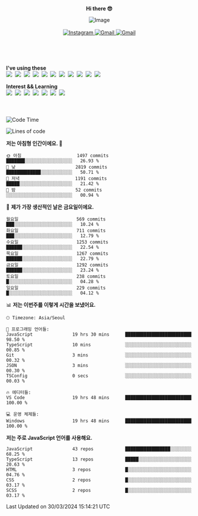 <p align="center">
  <strong>Hi there 😎</strong>
</p>
<p align="center">
 <img src="https://github.com/newri0807/newri0807/assets/51315988/4a6fb530-b6e7-4156-ae8c-bd620836a7cc" alt="Image" align="center"/>
  <br/>
  <br/>
  <a href="https://www.instagram.com/_nm.87/">
    <img src="https://img.shields.io/badge/-Instagram-dd2a7b?style=flat-squaree&logo=instagram&logoColor=white" alt="Instagram" />
  </a>
  <a href="mailto:newri0807@gmail.com">
    <img src="https://img.shields.io/badge/-Gmail-d14836?style=flat-squaree&logo=Gmail&logoColor=white" alt="Gmail" />
  </a>
  <a href="https://twitter.com/Irwen215">
    <img src="https://img.shields.io/badge/Twitter-1DA1F2?style=flat-squaree&logo=twitter&logoColor=white" alt="Gmail" />
  </a>  
</p>

 
 
</p>
<br/>
<br/>
<br/>
<p align="left">
  <strong>I've using these </strong>
  <br/>
  <img src="https://img.shields.io/badge/Html5-E34F26?style=flat-square&logo=html5&logoColor=white"/></a>&nbsp 
  <img src="https://img.shields.io/badge/css-1572B6?style=flat-square&logo=css3&logoColor=white"/></a>&nbsp 
  <img src="https://img.shields.io/badge/Bootstrap-7952B3?style=flat-square&logo=Bootstrap&logoColor=white"/></a>&nbsp 
  <img src="https://img.shields.io/badge/Tailwind CSS-06B6D4?style=flat-square&amp;logo=Tailwind CSS&amp;logoColor=white"></a>&nbsp 
  <img src="https://img.shields.io/badge/Javascript-ffb13b?style=flat-square&logo=javascript&logoColor=white"/></a>&nbsp 
  <img src="https://img.shields.io/badge/jquery-0769AD?style=flat-square&logo=jquery&logoColor=white"/></a>&nbsp 
  <img src="https://img.shields.io/badge/C Sharp-239120?style=flat-square&logo=C Sharp&logoColor=white"/></a>&nbsp 
  <img src="https://img.shields.io/badge/.NET-512BD4?style=flat-square&logo=.NET&logoColor=white"/></a>&nbsp 
  <img src="https://img.shields.io/badge/MicrosoftSQLServer-CC2927?style=flat-square&logo=microsoft&logoColor=white"/></a>&nbsp
  <img src="https://img.shields.io/badge/Firebase-FFCA28?style=flat-square&logo=firebase&logoColor=white"/></a>&nbsp 
  <img src="https://img.shields.io/badge/react-61DAFB?style=flat-square&logo=react&logoColor=white"/></a>&nbsp  
</p>

<p align="left">
  <strong>Interest && Learning</strong>
  <br/>
  <img src="https://img.shields.io/badge/TypeScript-3178C6?style=flat-square&logo=TypeScript&logoColor=white"/>&nbsp 
  <img src="https://img.shields.io/badge/Next.js-000000?style=flat-square&logo=Next.js&logoColor=white"/></a>&nbsp  
  <img src="https://img.shields.io/badge/Node.js-339933?style=flat-square&logo=node.js&logoColor=white"/></a>&nbsp 
  <img src="https://img.shields.io/badge/nestjs-E0234E?style=flat-square&logo=nestjs&logoColor=white"/></a>&nbsp 
  <img src="https://img.shields.io/badge/MySQL-4479A1?style=flat-square&logo=MySQL&logoColor=white"/></a>&nbsp 
  <img src="https://img.shields.io/badge/Java-007396?style=flat-square&logo=Java&logoColor=white"/></a>&nbsp
  <img src="https://img.shields.io/badge/Sass-CC6699?style=flat-square&logo=Sass&logoColor=white"/></a>&nbsp 
</p>

&nbsp;
&nbsp;
###

<!--START_SECTION:waka-->
![Code Time](http://img.shields.io/badge/Code%20Time-915%20hrs%2019%20mins-blue)

![Lines of code](https://img.shields.io/badge/%EC%A0%80%EB%8A%94%20%EC%97%AC%ED%83%9C%EA%B9%8C%EC%A7%80%20-6.3%20million%20%EC%A4%84%EC%9D%98%20%EC%BD%94%EB%93%9C%EB%A5%BC%20%EC%9E%91%EC%84%B1%ED%96%88%EC%96%B4%EC%9A%94.-blue)

**저는 아침형 인간이에요. 🐤** 

```text
🌞 아침                     1497 commits        ███████░░░░░░░░░░░░░░░░░░   26.93 % 
🌆 낮　                     2819 commits        █████████████░░░░░░░░░░░░   50.71 % 
🌃 저녁                     1191 commits        █████░░░░░░░░░░░░░░░░░░░░   21.42 % 
🌙 밤　                     52 commits          ░░░░░░░░░░░░░░░░░░░░░░░░░   00.94 % 
```
📅 **제가 가장 생산적인 날은 금요일이에요.** 

```text
월요일                      569 commits         ███░░░░░░░░░░░░░░░░░░░░░░   10.24 % 
화요일                      711 commits         ███░░░░░░░░░░░░░░░░░░░░░░   12.79 % 
수요일                      1253 commits        ██████░░░░░░░░░░░░░░░░░░░   22.54 % 
목요일                      1267 commits        ██████░░░░░░░░░░░░░░░░░░░   22.79 % 
금요일                      1292 commits        ██████░░░░░░░░░░░░░░░░░░░   23.24 % 
토요일                      238 commits         █░░░░░░░░░░░░░░░░░░░░░░░░   04.28 % 
일요일                      229 commits         █░░░░░░░░░░░░░░░░░░░░░░░░   04.12 % 
```


📊 **저는 이번주를 이렇게 시간을 보냈어요.** 

```text
🕑︎ Timezone: Asia/Seoul

💬 프로그래밍 언어들: 
JavaScript               19 hrs 30 mins      █████████████████████████   98.50 % 
TypeScript               10 mins             ░░░░░░░░░░░░░░░░░░░░░░░░░   00.85 % 
Git                      3 mins              ░░░░░░░░░░░░░░░░░░░░░░░░░   00.32 % 
JSON                     3 mins              ░░░░░░░░░░░░░░░░░░░░░░░░░   00.30 % 
TSConfig                 0 secs              ░░░░░░░░░░░░░░░░░░░░░░░░░   00.03 % 

🔥 에디터들: 
VS Code                  19 hrs 48 mins      █████████████████████████   100.00 % 

💻 운영 체제들: 
Windows                  19 hrs 48 mins      █████████████████████████   100.00 % 
```

**저는 주로 JavaScript 언어를 사용해요.** 

```text
JavaScript               43 repos            █████████████████░░░░░░░░   68.25 % 
TypeScript               13 repos            █████░░░░░░░░░░░░░░░░░░░░   20.63 % 
HTML                     3 repos             █░░░░░░░░░░░░░░░░░░░░░░░░   04.76 % 
CSS                      2 repos             █░░░░░░░░░░░░░░░░░░░░░░░░   03.17 % 
SCSS                     2 repos             █░░░░░░░░░░░░░░░░░░░░░░░░   03.17 % 
```




 Last Updated on 30/03/2024 15:14:21 UTC
<!--END_SECTION:waka-->
